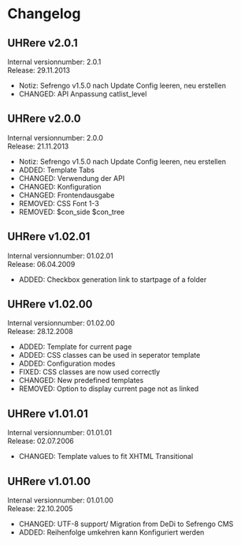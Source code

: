 Changelog
================================================================================================

UHRere v2.0.1
------------------------------------------------------------------------------------------------
Internal versionnumber: 2.0.1<br/>
Release: 29.11.2013

* Notiz: Sefrengo v1.5.0 nach Update Config leeren, neu erstellen
* CHANGED: API Anpassung catlist_level

UHRere v2.0.0
------------------------------------------------------------------------------------------------
Internal versionnumber: 2.0.0<br/>
Release: 21.11.2013

* Notiz: Sefrengo v1.5.0 nach Update Config leeren, neu erstellen
* ADDED: Template Tabs
* CHANGED: Verwendung der API
* CHANGED: Konfiguration
* CHANGED: Frontendausgabe
* REMOVED: CSS Font 1-3
* REMOVED: $con_side $con_tree

UHRere v1.02.01
------------------------------------------------------------------------------------------------
Internal versionnumber: 01.02.01<br/>
Release: 06.04.2009

* ADDED: Checkbox generation link to startpage of a folder

UHRere v1.02.00
------------------------------------------------------------------------------------------------
Internal versionnumber: 01.02.00<br/>
Release: 28.12.2008

* ADDED: Template for current page
* ADDED: CSS classes can be used in seperator template
* ADDED: Configuration modes 
* FIXED: CSS classes are now used correctly
* CHANGED: New predefined templates
* REMOVED: Option to display current page not as linked

UHRere v1.01.01
------------------------------------------------------------------------------------------------
Internal versionnumber: 01.01.01<br/>
Release: 02.07.2006

* CHANGED: Template values to fit XHTML Transitional

UHRere v1.01.00
------------------------------------------------------------------------------------------------
Internal versionnumber: 01.01.00<br/>
Release: 22.10.2005

* CHANGED: UTF-8 support/ Migration from DeDi to Sefrengo CMS
* ADDED: Reihenfolge umkehren kann Konfiguriert werden